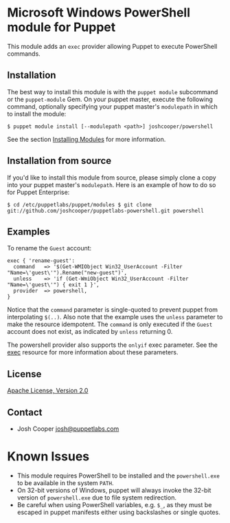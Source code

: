 Microsoft Windows PowerShell module for Puppet
==============================================

This module adds an `exec` provider allowing Puppet to execute PowerShell commands.

Installation
------------

The best way to install this module is with the `puppet module`
subcommand or the `puppet-module` Gem.  On your puppet master, execute
the following command, optionally specifying your puppet master's
`modulepath` in which to install the module:

    $ puppet module install [--modulepath <path>] joshcooper/powershell

See the section [Installing Modules](http://docs.puppetlabs.com/puppet/2.7/reference/modules_installing.html#installing-modules-1) for more information.

Installation from source
------------------------

If you'd like to install this module from source, please simply clone a copy
into your puppet master's `modulepath`.  Here is an example of how to do so for
Puppet Enterprise:

    $ cd /etc/puppetlabs/puppet/modules $ git clone
    git://github.com/joshcooper/puppetlabs-powershell.git powershell


Examples
--------

To rename the `Guest` account:

    exec { 'rename-guest':
      command   => '$(Get-WMIObject Win32_UserAccount -Filter "Name=\'guest\'").Rename("new-guest")',
      unless    => 'if (Get-WmiObject Win32_UserAccount -Filter "Name=\'guest\'") { exit 1 }',
      provider  => powershell,
    }

Notice that the `command` parameter is single-quoted to prevent puppet
from interpolating `$(..)`. Also note that the example uses the
`unless` parameter to make the resource idempotent. The `command` is
only executed if the `Guest` account does not exist, as indicated by
`unless` returning 0.

The powershell provider also supports the `onlyif` exec parameter. See
the
[exec](http://docs.puppetlabs.com/references/stable/type.html#exec)
resource for more information about these parameters.

License
-------

[Apache License, Version 2.0](http://www.apache.org/licenses/LICENSE-2.0.html)

Contact
-------

 * Josh Cooper <josh@puppetlabs.com>

Known Issues
============

 * This module requires PowerShell to be installed and the `powershell.exe` to be available in the system `PATH`.
 * On 32-bit versions of Windows, puppet will always invoke the 32-bit version of `powershell.exe` due to file system redirection.
 * Be careful when using PowerShell variables, e.g. `$_`, as they must be escaped in puppet manifests either using backslashes or single quotes.
